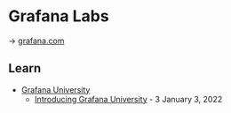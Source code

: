# Grafana Labs

→ [grafana.com](https://grafana.com/)

## Learn

* [Grafana University](https://grafanalabs.learnondemand.net/)
  * [Introducing Grafana University](https://grafana.com/blog/2022/01/03/introducing-grafana-university-our-virtual-hands-on-education-platform-thats-free-and-easy-to-use/) - 3 January 3, 2022
